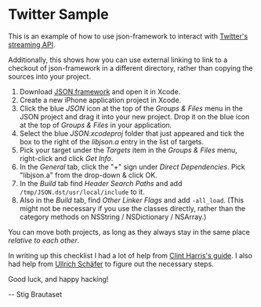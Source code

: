# Twitter Sample

This is an example of how to use json-framework to interact with [Twitter's streaming API](http://dev.twitter.com/pages/streaming_api).

Additionally, this shows how you can use external linking to link to a checkout of json-framework in a different directory, rather than copying the sources into your project.

1. Download [JSON.framework](http://github.com/stig/json-framework) and open it in Xcode.
1. Create a new iPhone application project in Xcode.
1. Click the blue *JSON* icon at the top of the *Groups & Files* menu in the JSON project and drag it into your new project. Drop it on the  blue icon at the top of *Groups & Files* in your application.
1. Select the blue *JSON.xcodeproj* folder that just appeared and tick the box to the right of the *libjson.a* entry in the list of targets.
1. Pick your target under the *Targets* item in the *Groups & Files* menu, right-click and click *Get Info*.
1. In the *General* tab, click the "+" sign under *Direct Dependencies*. Pick "libjson.a" from the drop-down & click OK.
1. In the *Build* tab find *Header Search Paths* and add `/tmp/JSON.dst/usr/local/include` to it.
1. Also in the *Build* tab, find *Other Linker Flags* and add `-all_load`. (This might not be necessary if you use the classes directly, rather than the category methods on NSString / NSDictionary / NSArray.)


You can move both projects, as long as they always stay in the same place *relative to each other*.

In writing up this checklist I had a lot of help from [Clint Harris's guide](http://www.clintharris.net/2009/iphone-app-shared-libraries/). I also had help from [Ullrich Schäfer](http://github.com/nxtbgthng/json-framework/commit/84952bf7ab87f448e0554115dc5f0a2250d97bbc#comments) to figure out the necessary steps.

Good luck, and happy hacking!

-- Stig Brautaset